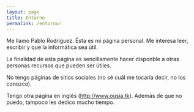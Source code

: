 ```yaml
---
layout: page
title: Entorno
permalink: /entorno/
---
```


Me llamo Pablo Rodríguez. Ésta es mi página personal. Me interesa leer, escribir y que la informática sea útil.

La finalidad de esta página es sencillamente hacer disponble a otras personas recursos que pueden ser útiles.

No tengo páginas de sitios sociales (no sé cuál me tocaría decir, no los conozco).

Tengo otra página en inglés (<http://www.ousia.tk>). Además de que no puedo, tampoco les dedico mucho tiempo.
